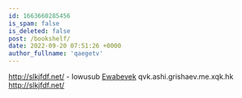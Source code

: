 ```yaml
---
id: 1663660285456
is_spam: false
is_deleted: false
post: /bookshelf/
date: 2022-09-20 07:51:26 +0000
author_fullname: 'qaegetv'
---
```


http://slkjfdf.net/ - Iowusub <a href="http://slkjfdf.net/">Ewabevek</a> qvk.ashi.grishaev.me.xqk.hk http://slkjfdf.net/
